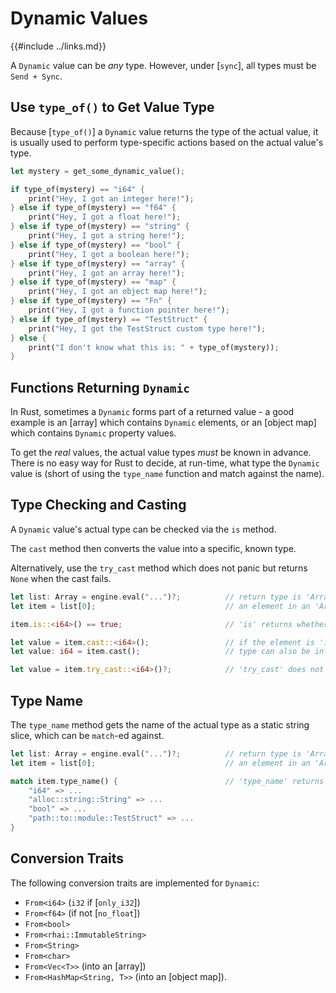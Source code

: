 Dynamic Values
==============

{{#include ../links.md}}

A `Dynamic` value can be _any_ type. However, under [`sync`], all types must be `Send + Sync`.


Use `type_of()` to Get Value Type
--------------------------------

Because [`type_of()`] a `Dynamic` value returns the type of the actual value,
it is usually used to perform type-specific actions based on the actual value's type.

```rust
let mystery = get_some_dynamic_value();

if type_of(mystery) == "i64" {
    print("Hey, I got an integer here!");
} else if type_of(mystery) == "f64" {
    print("Hey, I got a float here!");
} else if type_of(mystery) == "string" {
    print("Hey, I got a string here!");
} else if type_of(mystery) == "bool" {
    print("Hey, I got a boolean here!");
} else if type_of(mystery) == "array" {
    print("Hey, I got an array here!");
} else if type_of(mystery) == "map" {
    print("Hey, I got an object map here!");
} else if type_of(mystery) == "Fn" {
    print("Hey, I got a function pointer here!");
} else if type_of(mystery) == "TestStruct" {
    print("Hey, I got the TestStruct custom type here!");
} else {
    print("I don't know what this is: " + type_of(mystery));
}
```


Functions Returning `Dynamic`
----------------------------

In Rust, sometimes a `Dynamic` forms part of a returned value - a good example is an [array]
which contains `Dynamic` elements, or an [object map] which contains `Dynamic` property values.

To get the _real_ values, the actual value types _must_ be known in advance.
There is no easy way for Rust to decide, at run-time, what type the `Dynamic` value is
(short of using the `type_name` function and match against the name).


Type Checking and Casting
------------------------

A `Dynamic` value's actual type can be checked via the `is` method.

The `cast` method then converts the value into a specific, known type.

Alternatively, use the `try_cast` method which does not panic but returns `None` when the cast fails.

```rust
let list: Array = engine.eval("...")?;          // return type is 'Array'
let item = list[0];                             // an element in an 'Array' is 'Dynamic'

item.is::<i64>() == true;                       // 'is' returns whether a 'Dynamic' value is of a particular type

let value = item.cast::<i64>();                 // if the element is 'i64', this succeeds; otherwise it panics
let value: i64 = item.cast();                   // type can also be inferred

let value = item.try_cast::<i64>()?;            // 'try_cast' does not panic when the cast fails, but returns 'None'
```

Type Name
---------

The `type_name` method gets the name of the actual type as a static string slice,
which can be `match`-ed against.

```rust
let list: Array = engine.eval("...")?;          // return type is 'Array'
let item = list[0];                             // an element in an 'Array' is 'Dynamic'

match item.type_name() {                        // 'type_name' returns the name of the actual Rust type
    "i64" => ...
    "alloc::string::String" => ...
    "bool" => ...
    "path::to::module::TestStruct" => ...
}
```


Conversion Traits
----------------

The following conversion traits are implemented for `Dynamic`:

* `From<i64>` (`i32` if [`only_i32`])
* `From<f64>` (if not [`no_float`])
* `From<bool>`
* `From<rhai::ImmutableString>`
* `From<String>`
* `From<char>`
* `From<Vec<T>>` (into an [array])
* `From<HashMap<String, T>>` (into an [object map]).

